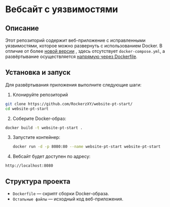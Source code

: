 # Вебсайт с уязвимостями
## Описание
Этот репозиторий содержит веб-приложение с исправленными уязвимостями, которое можно развернуть с использованием Docker. В отличие от более [новой версии](https://github.com/RockerzXY/pt-website)
, здесь отсутствует `docker-compose.yml`, а развёртывание осуществляется <ins>напрямую через Dockerfile</ins>.

## Установка и запуск
Для развёртывания приложения выполните следующие шаги:
1. Клонируйте репозиторий
  ```sh
  git clone https://github.com/RockerzXY/website-pt-start/
  cd website-pt-start
  ```
2. Соберите Docker-образ:
  ```sh
  docker build -t website-pt-start .
  ```
3. Запустите контейнер:
   ```sh
   docker run -d -p 8080:80 --name website-pt-start website-pt-start
   ```
5. Вебсайт будет доступен по адресу:
  ```
  http://localhost:8080
  ```

## Структура проекта
  - `Dockerfile` — скрипт сборки Docker-образа.
  - `Остальные файлы` — исходный код веб-приложения. 
